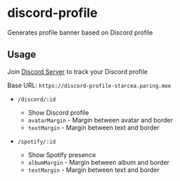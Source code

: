 # discord-profile
Generates profile banner based on Discord profile

## Usage
Join [Discord Server](https://discord.gg/aNWcKNaSVS) to track your Discord profile

Base URL: `https://discord-profile-starcea.paring.moe`

- `/discord/:id`
  - Show Discord profile
  - `avatarMargin` - Margin between avatar and border
  - `textMargin` - Margin between text and border

- `/spotify/:id`
  - Show Spotify presence
  - `albumMargin` - Margin between album and border
  - `textMargin` - Margin between text and border


